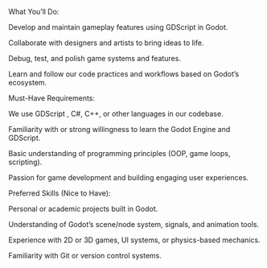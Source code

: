 What You’ll Do:

Develop and maintain gameplay features using GDScript in Godot.

Collaborate with designers and artists to bring ideas to life.

Debug, test, and polish game systems and features.

Learn and follow our code practices and workflows based on Godot’s ecosystem.

Must-Have Requirements:

We use GDScript , C#, C++, or other languages in our codebase.

Familiarity with or strong willingness to learn the Godot Engine and GDScript.

Basic understanding of programming principles (OOP, game loops, scripting).

Passion for game development and building engaging user experiences.

Preferred Skills (Nice to Have):

Personal or academic projects built in Godot.

Understanding of Godot’s scene/node system, signals, and animation tools.

Experience with 2D or 3D games, UI systems, or physics-based mechanics.

Familiarity with Git or version control systems.
